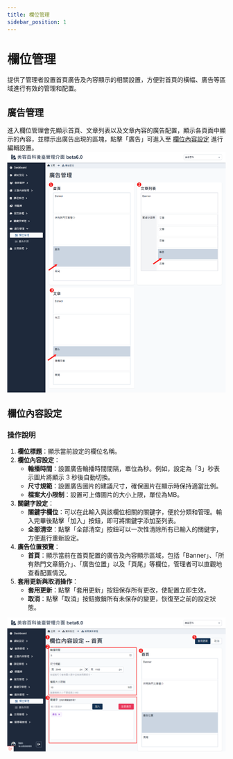 ```yaml
---
title: 欄位管理
sidebar_position: 1
---
```


# 欄位管理

提供了管理者設置首頁廣告及內容顯示的相關設置，方便對首頁的橫幅、廣告等區域進行有效的管理和配置。

## 廣告管理

進入欄位管理會先顯示首頁、文章列表以及文章內容的廣告配置，顯示各頁面中顯示的內容，並標示出廣告出現的區塊，點擊「廣告」可進入至 [欄位內容設定](./position-list.md#欄位內容設定) 進行編輯設置。
![廣告管理](./img/advert-position-new.png)

## 欄位內容設定

### 操作說明

1. **欄位標題**：顯示當前設定的欄位名稱。
2. **欄位內容設定**：
    - **輪播時間**：設置廣告輪播時間間隔，單位為秒。例如，設定為「3」秒表示圖片將顯示 3 秒後自動切換。
    - **尺寸規範**：設置廣告圖片的建議尺寸，確保圖片在顯示時保持適當比例。
    - **檔案大小限制**：設置可上傳圖片的大小上限，單位為MB。
3. **關鍵字設定**：
    - **關鍵字欄位**：可以在此輸入與該欄位相關的關鍵字，便於分類和管理。輸入完畢後點擊「加入」按鈕，即可將關鍵字添加至列表。
    - **全部清空**：點擊「全部清空」按鈕可以一次性清除所有已輸入的關鍵字，方便進行重新設定。
4. **廣告位置預覽**：
    - **首頁**：顯示當前在首頁配置的廣告及內容顯示區域，包括「Banner」、「所有熱門文章簡介」、「廣告位置」以及「頁尾」等欄位，管理者可以直觀地查看配置情況。
5. **套用更新與取消操作**：
    - **套用更新**：點擊「套用更新」按鈕保存所有更改，使配置立即生效。
    - **取消**：點擊「取消」按鈕撤銷所有未保存的變更，恢復至之前的設定狀態。

![欄位內容設定](./img/advert-position-setting.png)
